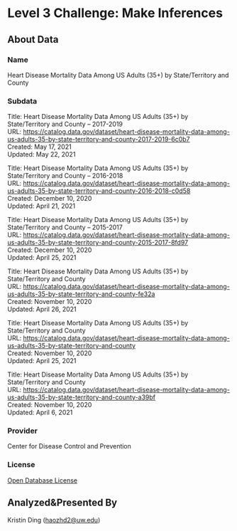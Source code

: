 # Level 3 Challenge: Make Inferences

## About Data
### Name	
Heart Disease Mortality Data Among US Adults (35+) by State/Territory and County

### Subdata

Title: Heart Disease Mortality Data Among US Adults (35+) by State/Territory and County – 2017-2019  
URL: https://catalog.data.gov/dataset/heart-disease-mortality-data-among-us-adults-35-by-state-territory-and-county-2017-2019-6c0b7  
Created: May 17, 2021  
Updated: May 22, 2021  

Title: Heart Disease Mortality Data Among US Adults (35+) by State/Territory and County – 2016-2018  
URL: https://catalog.data.gov/dataset/heart-disease-mortality-data-among-us-adults-35-by-state-territory-and-county-2016-2018-c0d58  
Created: December 10, 2020  
Updated: April 21, 2021  

Title: Heart Disease Mortality Data Among US Adults (35+) by State/Territory and County – 2015-2017  
URL: https://catalog.data.gov/dataset/heart-disease-mortality-data-among-us-adults-35-by-state-territory-and-county-2015-2017-8fd97  
Created: December 10, 2020  
Updated: April 25, 2021  

Title: Heart Disease Mortality Data Among US Adults (35+) by State/Territory and County  
URL: https://catalog.data.gov/dataset/heart-disease-mortality-data-among-us-adults-35-by-state-territory-and-county-fe32a  
Created: November 10, 2020  
Updated: April 26, 2021  

Title: Heart Disease Mortality Data Among US Adults (35+) by State/Territory and County  
URL: https://catalog.data.gov/dataset/heart-disease-mortality-data-among-us-adults-35-by-state-territory-and-county  
Created: November 10, 2020  
Updated: April 25, 2021  

Title: Heart Disease Mortality Data Among US Adults (35+) by State/Territory and County  
URL: https://catalog.data.gov/dataset/heart-disease-mortality-data-among-us-adults-35-by-state-territory-and-county-a39bf  
Created: November 10, 2020  
Updated: April 6, 2021  

### Provider
Center for Disease Control and Prevention
### License	
[Open Database License](http://opendefinition.org/licenses/odc-odbl/)

## Analyzed&Presented By	
Kristin Ding (haozhd2@uw.edu)